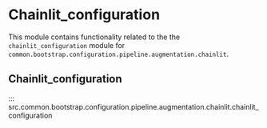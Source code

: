 # Chainlit_configuration

This module contains functionality related to the the `chainlit_configuration` module for `common.bootstrap.configuration.pipeline.augmentation.chainlit`.

## Chainlit_configuration

::: src.common.bootstrap.configuration.pipeline.augmentation.chainlit.chainlit_configuration

